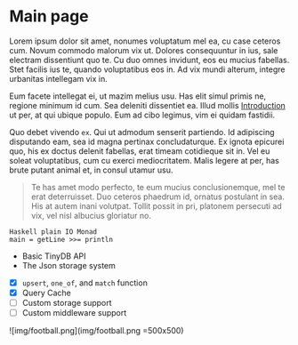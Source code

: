 # Main page
Lorem ipsum dolor sit amet, nonumes voluptatum mel ea, cu case ceteros cum. Novum commodo malorum vix ut. Dolores consequuntur in ius, sale electram dissentiunt quo te. Cu duo omnes invidunt, eos eu mucius fabellas. Stet facilis ius te, quando voluptatibus eos in. Ad vix mundi alterum, integre urbanitas intellegam vix in.

Eum facete intellegat ei, ut mazim melius usu. Has elit simul primis ne, regione minimum id cum. Sea deleniti dissentiet ea. Illud mollis [Introduction](index.html?page=help) ut per, at qui ubique populo. Eum ad cibo legimus, vim ei quidam fastidii.

Quo debet vivendo `ex`. Qui ut admodum senserit partiendo. Id adipiscing disputando eam, sea id magna pertinax concludaturque. Ex ignota epicurei quo, his ex doctus delenit fabellas, erat timeam cotidieque sit in. Vel eu soleat voluptatibus, cum cu exerci mediocritatem. Malis legere at per, has brute putant animal et, in consul utamur usu.

> Te has amet modo perfecto, te eum mucius conclusionemque, mel te erat deterruisset. Duo ceteros phaedrum id, ornatus postulant in sea. His at autem inani volutpat. Tollit possit in pri, platonem persecuti ad vix, vel nisl albucius gloriatur no.

```
Haskell plain IO Monad
main = getLine >>= println
```

- Basic TinyDB API
- The Json storage system
- [x] `upsert`, `one_of`, and `match` function
- [x] Query Cache
- [ ] Custom storage support
- [ ] Custom middleware support

![img/football.png](img/football.png =500x500)